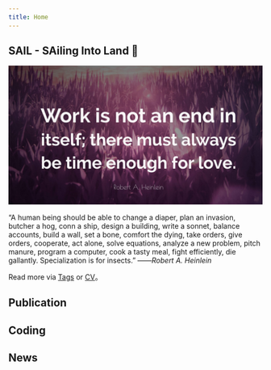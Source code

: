 ```yaml
---
title: Home
---
```


## SAIL - SAiling Into Land 🌄

![](../static/images/Quotefancy.jpg)

 “A human being should be able to change a diaper, plan an invasion, butcher a hog, conn a ship, design a building, write a sonnet, balance accounts, build a wall, set a bone, comfort the dying, take orders, give orders, cooperate, act alone, solve equations, analyze a new problem, pitch manure, program a computer, cook a tasty meal, fight efficiently, die gallantly. Specialization is for insects.”
 ——*Robert A. Heinlein*

Read more via [Tags](/tags/) or [CV](https://cv.xiewei.link)。

## Publication

<!-- {{< books >}} -->

## Coding

<!-- {{< movies >}} -->

## News